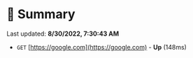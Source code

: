 # 📖 Summary
Last updated: **8/30/2022, 7:30:43 AM**

- `GET` [https://google.com](https://google.com) - **Up** (148ms)
